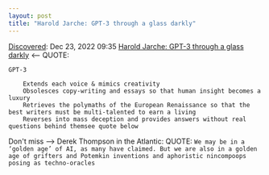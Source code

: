 ```yaml
---
layout: post
title: "Harold Jarche: GPT-3 through a glass darkly"
---
```

[Discovered](http://rolandtanglao.com/2020/07/29/p1-blogthis-checkvist-list-links-to-blog/): Dec 23, 2022 09:35 [Harold Jarche: GPT-3 through a glass darkly](https://jarche.com/2022/12/gpt-3-through-a-glass-darkly/) <-- QUOTE: 
```
GPT-3

    Extends each voice & mimics creativity
    Obsolesces copy-writing and essays so that human insight becomes a luxury
    Retrieves the polymaths of the European Renaissance so that the best writers must be multi-talented to earn a living
    Reverses into mass deception and provides answers without real questions behind themsee quote below
```
Don't miss --> Derek Thompson in the Atlantic: QUOTE: `We may be in a ‘golden age’ of AI, as many have claimed. But we are also in a golden age of grifters and Potemkin inventions and aphoristic nincompoops posing as techno-oracles`
